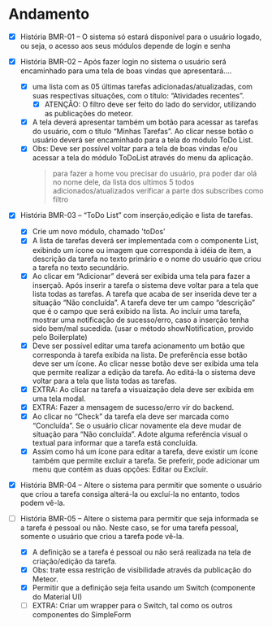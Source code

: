 # Andamento

- [x] História BMR-01 – O sistema só estará disponível para o usuário logado, ou seja, o acesso aos seus módulos depende de login e senha

- [x] História BMR-02 – Após fazer login no sistema o usuário será encaminhado para uma tela de boas vindas que apresentará….

  - [x] uma lista com as 05 últimas tarefas adicionadas/atualizadas, com suas respectivas situações, com o título: “Atividades recentes”.
    - [x] ATENÇÃO: O filtro deve ser feito do lado do servidor, utilizando as publicações do meteor.
  - [x] A tela deverá apresentar também um botão para acessar as tarefas do usuário, com o título “Minhas Tarefas”. Ao clicar nesse botão o usuário deverá ser encaminhado para a tela do módulo ToDo List.
  - [x] Obs: Deve ser possível voltar para a tela de boas vindas e/ou acessar a tela do módulo ToDoList através do menu da aplicação.
    > para fazer a home vou precisar
    > do usuário, pra poder dar olá no nome dele,
    > da lista dos ultimos 5 todos adicionados/atualizados
    > verificar a parte dos subscribes como filtro

- [x] História BMR-03 – “ToDo List” com inserção,edição e lista de tarefas.

  - [x] Crie um novo módulo, chamado 'toDos'
  - [x] A lista de tarefas deverá ser implementada com o componente List, exibindo um ícone ou imagem que corresponda à idéia de item, a descrição da tarefa no texto primário e o nome do usuário que criou a tarefa no texto secundário.
  - [x] Ao clicar em “Adicionar” deverá ser exibida uma tela para fazer a inserçaõ. Após inserir a tarefa o sistema deve voltar para a tela que lista todas as tarefas. A tarefa que acaba de ser inserida deve ter a situação “Não concluída”. A tarefa deve ter um campo “descrição” que é o campo que será exibido na lista. Ao incluir uma tarefa, mostrar uma notificação de sucesso/erro, caso a inserção tenha sido bem/mal sucedida. (usar o método showNotification, provido pelo Boilerplate)
  - [x] Deve ser possível editar uma tarefa acionamento um botão que corresponda à tarefa exibida na lista. De preferência esse botão deve ser um ícone. Ao clicar nesse botão deve ser exibida uma tela que permite realizar a edição da tarefa. Ao editá-la o sistema deve voltar para a tela que lista todas as tarefas.
  - [x] EXTRA: Ao clicar na tarefa a visuaização dela deve ser exibida em uma tela modal.
  - [x] EXTRA: Fazer a mensagem de sucesso/erro vir do backend.
  - [x] Ao clicar no “Check” da tarefa ela deve ser marcada como “Concluída”. Se o usuário clicar novamente ela deve mudar de situação para “Não concluída”. Adote alguma referência visual o textual para informar que a tarefa está concluída.
  - [x] Assim como há um ícone para editar a tarefa, deve existir um ícone também que permite excluir a tarefa. Se preferir, pode adicionar um menu que contém as duas opções: Editar ou Excluir.

- [x] História BMR-04 – Altere o sistema para permitir que somente o usuário que criou a tarefa consiga alterá-la ou excluí-la no entanto, todos podem vê-la.

- [ ] História BMR-05 – Altere o sistema para permitir que seja informada se a tarefa é pessoal ou não. Neste caso, se for uma tarefa pessoal, somente o usuário que criou a tarefa pode vê-la.
  - [x] A definição se a tarefa é pessoal ou não será realizada na tela de criação/edição da tarefa.
  - [x] Obs: trate essa restrição de visibilidade através da publicação do Meteor.
  - [x] Permitir que a definição seja feita usando um Switch (componente do Material UI)
  - [ ] EXTRA: Criar um wrapper para o Switch, tal como os outros componentes do SimpleForm

